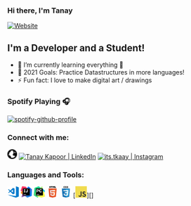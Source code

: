 ### Hi there, I'm Tanay

[![Website](https://img.shields.io/website?label=codeSTACKr.com&style=for-the-badge&url=https%3A%2F%2Fcodebea.blogspot.com)](https://codebea.blogspot.com)

## I'm a Developer and a Student!

- 🌱 I’m currently learning everything 🤣
- 🥅 2021 Goals: Practice Datastructures in more languages!
- ⚡ Fun fact: I love to make digital art / drawings

### Spotify Playing 🎧

[![spotify-github-profile](https://spotify-github-profile.vercel.app/api/view?uid=tanaykap&cover_image=true&theme=novatorem)](https://spotify-github-profile.vercel.app/api/view?uid=tanaykap&redirect=true)

### Connect with me:

[<img alt="codegea" width="22px" src="https://raw.githubusercontent.com/iconic/open-iconic/master/svg/globe.svg" />][website]
[<img alt="Tanay Kapoor | LinkedIn" width="22px" src="https://cdn.jsdelivr.net/npm/simple-icons@v3/icons/linkedin.svg" />][linkedin]
[<img alt="its.tkaay | Instagram" width="22px" src="https://cdn.jsdelivr.net/npm/simple-icons@v3/icons/instagram.svg" />][instagram]
<br />

### Languages and Tools:
[<img  alt="Visual Studio Code" width="26px" src="https://raw.githubusercontent.com/github/explore/80688e429a7d4ef2fca1e82350fe8e3517d3494d/topics/visual-studio-code/visual-studio-code.png" />][vs]
[<img  alt="Intelli-j" width="26px" src="./Assets/Techlogo/icon-intellij-idea.png" />][ij]
[<img  alt="Py-charm" width="26px" src="./Assets/Techlogo/icon-pycharm.png" />][ij]
[<img alt="HTML5" width="26px" src="https://raw.githubusercontent.com/github/explore/80688e429a7d4ef2fca1e82350fe8e3517d3494d/topics/html/html.png" />][html]
[<img  alt="CSS3" width="26px" src="https://raw.githubusercontent.com/github/explore/80688e429a7d4ef2fca1e82350fe8e3517d3494d/topics/css/css.png" />][html]
[<img alt="JavaScript" width="26px" src="https://raw.githubusercontent.com/github/explore/80688e429a7d4ef2fca1e82350fe8e3517d3494d/topics/javascript/javascript.png" />][]

[website]: https://codebea.blogspot.com
[linkedin]: https://www.linkedin.com/in/tanaykapoor/
[instagram]: https://www.instagram.com/its.tkaay/
[ij]: https://www.jetbrains.com/
[vs]: https://code.visualstudio.com/insiders/
[html]: https://github.com/TanayKapoor/HTMLS
